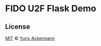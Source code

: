 FIDO U2F Flask Demo
===

## License

[MIT](https://github.com/herrniemand/U2F-Flask-Demo/blob/master/LICENSE.md) © [Yuriy Ackermann](https://nieman.de/)